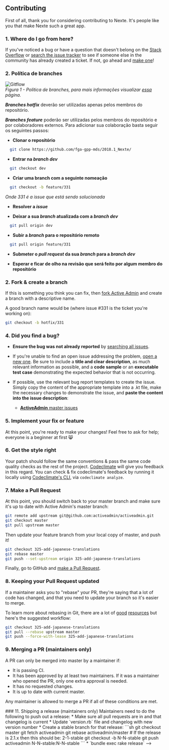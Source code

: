 ## Contributing

First of all, thank you for considering contributing to Nexte. It's people
like you that make Nexte such a great app.

### 1. Where do I go from here?

If you've noticed a bug or have a question that doesn't belong on the
[Stack Overflow][] or [search the issue tracker][] to see if
someone else in the community has already created a ticket. If not, go ahead and
[make one][new issue]!

### 2. Política de branches
![Gitflow](https://i.imgur.com/tETmqYN.png)  
_Figura 1 - Política de branches, para mais informações visualizar [essa]() página._

_**Branches hotfix**_ deverão ser utilizadas apenas pelos membros do repositório.

_**Branches feature**_ poderão ser utilizadas pelos membros do repositório e por colaboradores externos. Para adicionar sua colaboração basta seguir os seguintes passos:

* **Clonar o repositório**
```sh
  git clone https://github.com/fga-gpp-mds/2018.1_Nexte/
```

* **Entrar na _branch dev_**
```sh
  git checkout dev
```

* **Criar uma branch com a seguinte nomeação**
```sh
  git checkout -b feature/331
```
_Onde 331 é a issue que está sendo solucionada_

* **Resolver a _issue_**

* **Deixar a sua _branch_ atualizada com a _branch dev_**
```sh
  git pull origin dev
```

* **Subir a _branch_ para o repositório remoto**
```sh
  git pull origin feature/331
```

* **Submeter o _pull request_ da sua _branch_ para a _branch dev_**

* **Esperar e ficar de olho na revisão que será feito por algum membro do repositório**

### 2. Fork & create a branch

If this is something you think you can fix, then [fork Active Admin][] and
create a branch with a descriptive name.

A good branch name would be (where issue #331 is the ticket you're working on):

```sh
git checkout -b hotfix/331
```

<!--
### 3. Get the test suite running
-->

### 4. Did you find a bug?

* **Ensure the bug was not already reported** by [searching all issues][].

* If you're unable to find an open issue addressing the problem,
  [open a new one][new issue]. Be sure to include a **title and clear
  description**, as much relevant information as possible, and a **code sample**
  or an **executable test case** demonstrating the expected behavior that is not
  occurring.

* If possible, use the relevant bug report templates to create the issue.
  Simply copy the content of the appropriate template into a .kt file, make the
  necessary changes to demonstrate the issue, and **paste the content into the
  issue description**:
  * [**ActiveAdmin** master issues][master template]

### 5. Implement your fix or feature

At this point, you're ready to make your changes! Feel free to ask for help;
everyone is a beginner at first :smile_cat:

<!--
### 6. View your changes in a Rails application
-->


### 6. Get the style right

Your patch should follow the same conventions & pass the same code quality
checks as the rest of the project. [Codeclimate][codeclimate] will give you
feedback in this regard. You can check & fix codeclimate's feedback by running
it locally using [Codeclimate's CLI][codeclimate cli], via `codeclimate analyze`.

### 7. Make a Pull Request

At this point, you should switch back to your master branch and make sure it's
up to date with Active Admin's master branch:

```sh
git remote add upstream git@github.com:activeadmin/activeadmin.git
git checkout master
git pull upstream master
```

Then update your feature branch from your local copy of master, and push it!

```sh
git checkout 325-add-japanese-translations
git rebase master
git push --set-upstream origin 325-add-japanese-translations
```

Finally, go to GitHub and [make a Pull Request]().

<!--
Travis CI will run our test suite against all supported Rails versions. We care
about quality, so your PR won't be merged until all tests pass. It's unlikely,
but it's possible that your changes pass tests in one Rails version but fail in
another. In that case, you'll have to setup your development environment (as
explained in step 3) to use the problematic Rails version, and investigate
what's going on!
-->

### 8. Keeping your Pull Request updated

If a maintainer asks you to "rebase" your PR, they're saying that a lot of code
has changed, and that you need to update your branch so it's easier to merge.

To learn more about rebasing in Git, there are a lot of [good][git rebasing]
[resources][interactive rebase] but here's the suggested workflow:

```sh
git checkout 325-add-japanese-translations
git pull --rebase upstream master
git push --force-with-lease 325-add-japanese-translations
```

### 9. Merging a PR (maintainers only)

A PR can only be merged into master by a maintainer if:

* It is passing CI.
* It has been approved by at least two maintainers. If it was a maintainer who
  opened the PR, only one extra approval is needed.
* It has no requested changes.
* It is up to date with current master.

Any maintainer is allowed to merge a PR if all of these conditions are
met.

<!-->
### 11. Shipping a release (maintainers only)

Maintainers need to do the following to push out a release:

* Make sure all pull requests are in and that changelog is current
* Update `version.rb` file and changelog with new version number
* Create a stable branch for that release:

  ```sh
  git checkout master
  git fetch activeadmin
  git rebase activeadmin/master
  # If the release is 2.1.x then this should be: 2-1-stable
  git checkout -b N-N-stable
  git push activeadmin N-N-stable:N-N-stable
  ```

* `bundle exec rake release`
-->

[Stack Overflow]: http://stackoverflow.com/questions/tagged/nexte
[search the issue tracker]: https://github.com/activeadmin/activeadmin/issues?q=something
[new issue]: https://github.com/activeadmin/activeadmin/issues/new
[fork Active Admin]: https://help.github.com/articles/fork-a-repo
[searching all issues]: https://github.com/activeadmin/activeadmin/issues?q=
[master template]: https://github.com/activeadmin/activeadmin/blob/master/lib/bug_report_templates/active_admin_master.rb
[codeclimate]: https://codeclimate.com
[codeclimate cli]: https://github.com/codeclimate/codeclimate
[make a pull request]: https://help.github.com/articles/creating-a-pull-request
[git rebasing]: http://git-scm.com/book/en/Git-Branching-Rebasing
[interactive rebase]: https://help.github.com/articles/interactive-rebase
